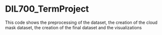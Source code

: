 # DIL700_TermProject
This code shows the preprocessing of the dataset, the creation of the cloud mask dataset, the creation of the final dataset and the visualizations
